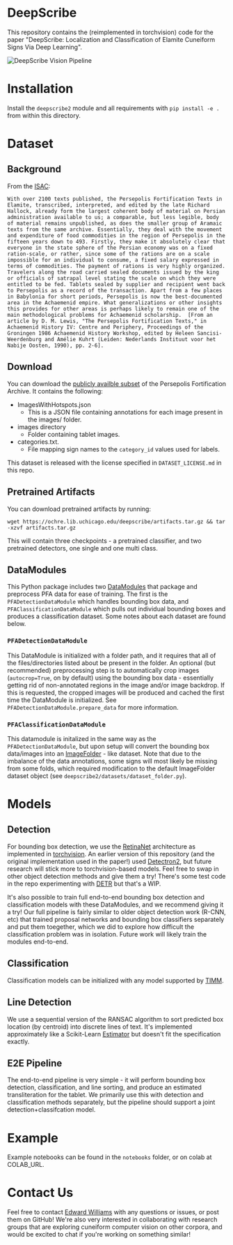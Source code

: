 # DeepScribe

This repository contains the (reimplemented in torchvision) code for the paper "DeepScribe: Localization and Classification of Elamite Cuneiform Signs Via Deep Learning". 

![DeepScribe Vision Pipeline](images/millers_better_pipeline.png)

# Installation

Install the `deepscribe2` module and all requirements with `pip install -e .` from within this directory. 

# Dataset

## Background

From the [ISAC](https://isac.uchicago.edu/research/publications/oip/persepolis-fortification-tablets): 


``` With over 2100 texts published, the Persepolis Fortification Texts in Elamite, transcribed, interpreted, and edited by the late Richard Hallock, already form the largest coherent body of material on Persian administration available to us; a comparable, but less legible, body of material remains unpublished, as does the smaller group of Aramaic texts from the same archive. Essentially, they deal with the movement and expenditure of food commodities in the region of Persepolis in the fifteen years down to 493. Firstly, they make it absolutely clear that everyone in the state sphere of the Persian economy was on a fixed ration-scale, or rather, since some of the rations are on a scale impossible for an individual to consume, a fixed salary expressed in terms of commodities. The payment of rations is very highly organized. Travelers along the road carried sealed documents issued by the king or officials of satrapal level stating the scale on which they were entitled to be fed. Tablets sealed by supplier and recipient went back to Persepolis as a record of the transaction. Apart from a few places in Babylonia for short periods, Persepolis is now the best-documented area in the Achaemenid empire. What generalizations or other insights this provides for other areas is perhaps likely to remain one of the main methodological problems for Achaemenid scholarship.  [From an article by D. M. Lewis, "The Persepolis Fortification Texts," in Achaemenid History IV: Centre and Periphery, Proceedings of the Groningen 1986 Achaemenid History Workshop, edited by Heleen Sancisi-Weerdenburg and Amélie Kuhrt (Leiden: Nederlands Instituut voor het Nabije Oosten, 1990), pp. 2-6]. ```

## Download

You can download the [publicly availble subset](https://pi.lib.uchicago.edu/1001/org/ochre/a3f05985-9cf4-4a39-a4ab-cf51a7ea2d3d) of the Persepolis Fortification Archive. It contains the following:
- ImagesWithHotspots.json
    - This is a JSON file containing annotations for each image present in the images/ folder.
- images directory
    - Folder containing tablet images.
- categories.txt.
    - File mapping sign names to the `category_id` values used for labels. 


This dataset is released with the license specified in `DATASET_LICENSE.md` in this repo.

## Pretrained Artifacts

You can download pretrained artifacts by running:

    wget https://ochre.lib.uchicago.edu/deepscribe/artifacts.tar.gz && tar -xzvf artifacts.tar.gz

This will contain three checkpoints - a pretrained classifier, and two pretrained detectors, one single and one multi class. 

## DataModules

This Python package includes two [DataModules](https://pytorch-lightning.readthedocs.io/en/stable/data/datamodule.html) that package and preprocess PFA data for ease of training. The first is the `PFADetectionDataModule` which handles bounding box data, and `PFAClassificationDataModule` which pulls out individual bounding boxes and produces a classification dataset. Some notes about each dataset are found below.

### `PFADetectionDataModule`

This DataModule is initialized with a folder path, and it requires that all of the files/directories listed about be present in the folder. An optional (but recommended) preprocessing step is to automatically crop images (`autocrop=True`, on by default) using the bounding box data - essentially getting rid of non-annotated regions in the image and/or image backdrop. If this is requested, the cropped images will be produced and cached the first time the DataModule is initialized. See `PFADetectionDataModule.prepare_data` for more information.

### `PFAClassificationDataModule`

This datamodule is initalized in the same way as the `PFADetectionDataModule`, but upon setup will convert the bounding box data/images into an [ImageFolder](https://pytorch.org/vision/main/generated/torchvision.datasets.ImageFolder.html) - like dataset. Note that due to the imbalance of the data annotations, some signs will most likely be missing from some folds, which required modification to the default ImageFolder dataset object (see `deepscribe2/datasets/dataset_folder.py`). 

# Models

## Detection

For bounding box detection, we use the [RetinaNet](https://arxiv.org/abs/1708.02002) architecture as implemented in [torchvision](https://pytorch.org/vision/main/models/retinanet.html). An earlier version of this repository (and the original implementation used in the paper!) used [Detectron2](https://detectron2.readthedocs.io/en/latest/), but future research will stick more to torchvision-based models. Feel free to swap in other object detection methods and give them a try! There's some test code in the repo experimenting with [DETR](https://github.com/facebookresearch/detr) but that's a WIP. 

It's also possible to train full end-to-end bounding box detection and classification models with these DataModules, and we recommend giving it a try! Our full pipeline is fairly similar to older object detection work (R-CNN, etc) that trained proposal networks and bounding box classifiers separately and put them toegether, which we did to explore how difficult the classification problem was in isolation. Future work will likely train the modules end-to-end. 

## Classification

Classification models can be initialized with any model supported by [TIMM](https://timm.fast.ai). 

## Line Detection

We use a sequential version of the RANSAC algorithm to sort predicted box location (by centroid) into discrete lines of text. It's implemented approximately like a Scikit-Learn [Estimator](https://scikit-learn.org/stable/developers/develop.html) but doesn't fit the specification exactly. 

## E2E Pipeline

The end-to-end pipeline is very simple - it will perform bounding box detection, classification, and line sorting, and produce an estimated transliteration for the tablet. We primarily use this with detection and classification methods separately, but the pipeline should support a joint detection+classifcation model.  

# Example

Example notebooks can be found in the `notebooks` folder, or on colab at COLAB_URL.

# Contact Us

Feel free to contact [Edward Williams](mailto:eddiecwilliams@gmail.com) with any questions or issues, or post them on GitHub! We're also very interested in collaborating with research groups that are exploring cuneiform computer vision on other corpora, and would be excited to chat if you're working on something similar! 
